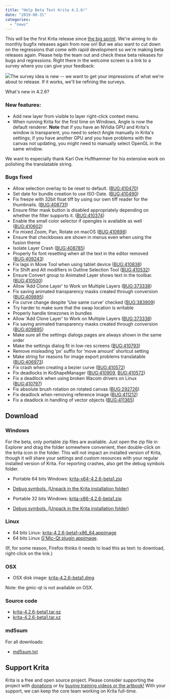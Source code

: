 ```yaml
---
title: "Help Beta Test Krita 4.2.6!"
date: "2019-08-31"
categories: 
  - "news"
---
```


This will be the first Krita release since [the big sprint](/item/krita-2019-sprint/). We're aiming to do monthly bugfix releases again from now on! But we also want to cut down on the regressions that come with rapid development so we're making beta releases again. Please help the team out and check these beta releases for bugs and regressions. Right there in the welcome screen is a link to a survey where you can give your feedback:

[![](../images/survey-1024x587.png)](https://krita.org/wp-content/uploads/2019/08/survey.png)The survey idea is new -- we want to get your impressions of what we're about to release. If it works, we'll be refining the surveys.

What's new in 4.2.6?

### New features:

- Add new layer from visible to layer right-click context menu.
- When running Krita for the first time on Windows, Angle is now the default renderer. **Note** that if you have an NVidia GPU and Krita's window is transparent, you need to select Angle manually in Krita's settings; if you have another GPU and you have problems with the canvas not updating, you might need to manually select OpenGL in the same window.

We want to especially thank Karl Ove Hufthammer for his extensive work on polishing the translatable string.

### Bugs fixed

- Allow selection overlay to be reset to default. ([BUG:410470](https://bugs.kde.org/show_bug.cgi?id=410470))
- Set date for bundle creation to use ISO-Date. ([BUG:410490](https://bugs.kde.org/show_bug.cgi?id=410490))
- Fix freeze with 32bit float tiff by using our own tiff reader for the thumbnails. ([BUG:408731](https://bugs.kde.org/show_bug.cgi?id=408731))
- Ensure filter mask button is disabled appropriately depending on whether the filter supports it. ([BUG:410374](https://bugs.kde.org/show_bug.cgi?id=410374))
- Enable the small color selector if opengles is available as well ([BUG:410602](https://bugs.kde.org/show_bug.cgi?id=410602))
- Fix mixed Zoom, Pan, Rotate on macOS ([BUG:410698](https://bugs.kde.org/show_bug.cgi?id=410698))
- Ensure that checkboxes are shown in menus even when using the fusion theme
- Isolate Layer Crash ([BUG:408785](https://bugs.kde.org/show_bug.cgi?id=408785))
- Properly fix font resetting when all the text in the editor removed ([BUG:409243](https://bugs.kde.org/show_bug.cgi?id=409243))
- Fix lags in Move Tool when using tablet device ([BUG:410838](https://bugs.kde.org/show_bug.cgi?id=410838))
- Fix Shift and Alt modifiers in Outline Selection Tool ([BUG:410532](https://bugs.kde.org/show_bug.cgi?id=410532))
- Ensure Convert group to Animated Layer shows text in the toolbar. ([BUG:410500](https://bugs.kde.org/show_bug.cgi?id=410500))
- Allow 'Add Clone Layer' to Work on Multiple Layers ([BUG:373338](https://bugs.kde.org/show_bug.cgi?id=373338))
- Fix saving animated transparency masks created through conversion ([BUG:409895](https://bugs.kde.org/show_bug.cgi?id=409895))
- Fix curve change despite 'Use same curve' checked ([BUG:383909](https://bugs.kde.org/show_bug.cgi?id=383909))
- Try harder to make sure that the swap location is writable
- Properly handle timezones in bundles
- Allow 'Add Clone Layer' to Work on Multiple Layers ([BUG:373338](https://bugs.kde.org/show_bug.cgi?id=373338))
- Fix saving animated transparency masks created through conversion ([BUG:409895](https://bugs.kde.org/show_bug.cgi?id=409895))
- Make sure all the settings dialogs pages are always shown in the same order
- Make the settings dialog fit in low-res screens ([BUG:410793](https://bugs.kde.org/show_bug.cgi?id=410793))
- Remove misleading ‘px’ suffix for ‘move amount’ shortcut setting
- Make string for reasons for image export problems translatable ([BUG:406973](https://bugs.kde.org/show_bug.cgi?id=406973))
- Fix crash when creating a bezier curve ([BUG:410572](https://bugs.kde.org/show_bug.cgi?id=410572))
- Fix deadlocks in KoShapeManager ([BUG:410909](https://bugs.kde.org/show_bug.cgi?id=410909), [BUG:410572](https://bugs.kde.org/show_bug.cgi?id=410572))
- Fix a deadlock when using broken Wacom drivers on Linux ([BUG:410797](https://bugs.kde.org/show_bug.cgi?id=410797))
- Fix absolute brush rotation on rotated canvas ([BUG:292726](https://bugs.kde.org/show_bug.cgi?id=292726))
- Fix deadlock when removing reference image ([BUG:411212](https://bugs.kde.org/show_bug.cgi?id=411212))
- Fix a deadlock in handling of vector objects ([BUG:411365](https://bugs.kde.org/show_bug.cgi?id=411365))

## Download

### Windows

For the beta, only portable zip files are available. Just open the zip file in Explorer and drag the folder somewhere convenient, then double-click on the krita icon in the folder. This will not impact an installed version of Krita, though it will share your settings and custom resources with your regular installed version of Krita. For reporting crashes, also get the debug symbols folder.

- Portable 64 bits Windows: [krita-x64-4.2.6-beta1.zip](https://download.kde.org/unstable/krita/4.2.6-beta1/krita-x64-4.2.6-beta1.zip)
- [Debug symbols. (Unpack in the Krita installation folder)](https://download.kde.org/unstable/krita/4.2.6-beta1/krita-x64-4.2.6-beta1-dbg.zip)

- Portable 32 bits Windows: [krita-x86-4.2.6-beta1.zip](https://download.kde.org/unstable/krita/4.2.6-beta1/krita-x86-4.2.6-beta1.zip)
- [Debug symbols. (Unpack in the Krita installation folder)](https://download.kde.org/unstable/krita/4.2.6-beta1/krita-x86-4.2.6-beta1-dbg.zip)

### Linux

- 64 bits Linux: [krita-4.2.6-beta1-x86\_64.appimage](https://download.kde.org/unstable/krita/4.2.6-beta1/krita-4.2.6-beta1-x86_64.appimage)
- 64 bits Linux [G'Mic-Qt plugin appimage](https://download.kde.org/unstable/krita/4.2.6-beta1/gmic_krita_qt-x86_64.appimage).

(If, for some reason, Firefox thinks it needs to load this as text: to download, right-click on the link.)

### OSX

- OSX disk image: [krita-4.2.6-beta1.dmg](https://download.kde.org/unstable/krita/4.2.6-beta1/krita-4.2.6-beta1.dmg)

Note: the gmic-qt is not available on OSX.

### Source code

- [krita-4.2.6-beta1.tar.gz](https://download.kde.org/unstable/krita/4.2.6-beta1/krita-4.2.6-beta1.tar.gz)
- [krita-4.2.6-beta1.tar.xz](https://download.kde.org/unstable/krita/4.2.6-beta1/krita-4.2.6-beta1.tar.xz)

### md5sum

For all downloads:

- [md5sum.txt](https://download.kde.org/unstable/krita/4.2.6-beta1/md5sum.txt)

## Support Krita

Krita is a free and open source project. Please consider supporting the project with [donations](/support-us/donations/) or by [buying training videos or the artbook!](/support-us/shop) With your support, we can keep the core team working on Krita full-time.
